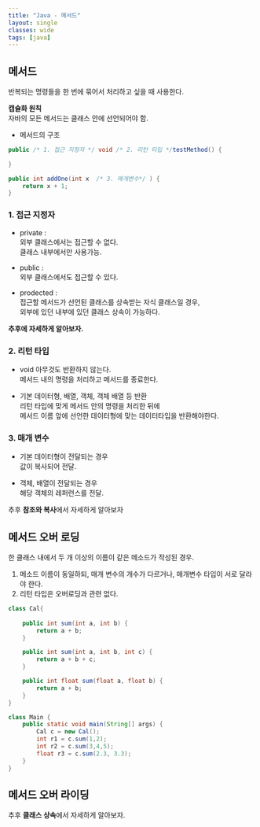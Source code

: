 ```yaml
---
title: "Java - 메서드"
layout: single
classes: wide
tags: [java]
---
```


## 메서드  
반복되는 명령들을 한 번에 묶어서 처리하고 싶을 때 사용한다.  

**캡슐화 원칙**  
자바의 모든 메서드는 클래스 안에 선언되어야 함.  

* 메서드의 구조  

```java
public /* 1. 접근 지정자 */ void /* 2. 리턴 타입 */testMethod() {
    
}

public int addOne(int x  /* 3. 매개변수*/ ) {
    return x + 1;
}

```

### 1. 접근 지정자  
* private :   
외부 클래스에서는 접근할 수 없다.  
클래스 내부에서만 사용가능.  

* public :  
외부 클래스에서도 접근할 수 있다.  
  
* prodected :  
접근할 메서드가 선언된 클래스를 상속받는 자식 클래스일 경우,  
외부에 있던 내부에 있던 클래스 상속이 가능하다.  

**추후에 자세하게 알아보자.**

### 2. 리턴 타입  
* void
아무것도 반환하지 않는다.  
메서드 내의 명령을 처리하고 메서드를 종료한다.  

* 기본 데이터형, 배열, 객체, 객체 배열 등 반환  
리턴 타입에 맞게 메서드 안의 명령을 처리한 뒤에  
메서드 이름 앞에 선언한 데이터형에 맞는 데이터타입을 반환해야한다.  

### 3. 매개 변수  
* 기본 데이터형이 전달되는 경우  
값이 복사되어 전달.  

* 객체, 배열이 전달되는 경우  
해당 객체의 레퍼런스를 전달.  
    
추후 **참조와 복사**에서 자세하게 알아보자

## 메서드 오버 로딩
한 클래스 내에서 두 개 이상의 이름이 같은 메소드가 작성된 경우.  
1. 메소드 이름이 동일하되, 매개 변수의 개수가 다르거나, 매개변수 타입이 서로 달라야 한다.  
3. 리턴 타입은 오버로딩과 관련 없다.  

```java
class Cal{
    
    public int sum(int a, int b) {
        return a + b;
    }

    public int sum(int a, int b, int c) {
        return a + b + c;
    }

    public int float sum(float a, float b) {
        return a + b;
    }
}

class Main {
    public static void main(String[] args) {
        Cal c = new Cal();
        int r1 = c.sum(1,2);
        int r2 = c.sum(3,4,5);
        float r3 = c.sum(2.3, 3.3);
    }
}
```

## 메서드 오버 라이딩
추후 **클래스 상속**에서 자세하게 알아보자.  